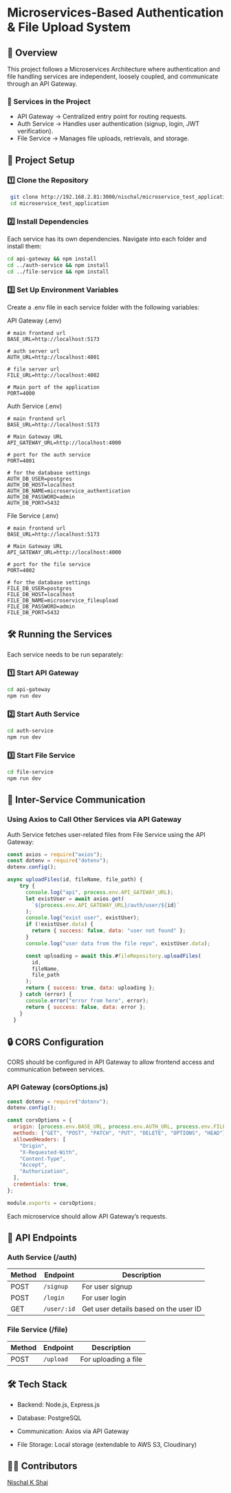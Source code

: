 # Microservices-Based Authentication & File Upload System

## 📌 Overview

This project follows a Microservices Architecture where authentication and file handling services are independent, loosely coupled, and communicate through an API Gateway.

### 📂 Services in the Project

* API Gateway → Centralized entry point for routing requests.
* Auth Service → Handles user authentication (signup, login, JWT verification).
* File Service → Manages file uploads, retrievals, and storage.

## 🚀 Project Setup

### 1️⃣ Clone the Repository

``` bash
 git clone http://192.168.2.81:3000/nischal/microservice_test_application.git
 cd microservice_test_application
```

### 2️⃣ Install Dependencies

Each service has its own dependencies. Navigate into each folder and install them:

```bash
cd api-gateway && npm install
cd ../auth-service && npm install
cd ../file-service && npm install
```

### 3️⃣ Set Up Environment Variables

Create a .env file in each service folder with the following variables:

API Gateway (.env)

```.env
# main frontend url
BASE_URL=http://localhost:5173

# auth server url
AUTH_URL=http://localhost:4001

# file server url
FILE_URL=http://localhost:4002

# Main port of the application
PORT=4000
```

Auth Service (.env)

```.env
# main frontend url
BASE_URL=http://localhost:5173

# Main Gateway URL
API_GATEWAY_URL=http://localhost:4000

# port for the auth service
PORT=4001

# for the database settings
AUTH_DB_USER=postgres
AUTH_DB_HOST=localhost
AUTH_DB_NAME=microservice_authentication
AUTH_DB_PASSWORD=admin
AUTH_DB_PORT=5432
```

File Service (.env)

```.env
# main frontend url
BASE_URL=http://localhost:5173

# Main Gateway URL
API_GATEWAY_URL=http://localhost:4000

# port for the file service
PORT=4002

# for the database settings
FILE_DB_USER=postgres
FILE_DB_HOST=localhost
FILE_DB_NAME=microservice_fileupload
FILE_DB_PASSWORD=admin
FILE_DB_PORT=5432
```

## 🛠 Running the Services

Each service needs to be run separately:

### 1️⃣ Start API Gateway

```bash
cd api-gateway
npm run dev
```

### 2️⃣ Start Auth Service

```bash
cd auth-service
npm run dev
```

### 3️⃣ Start File Service

```bash
cd file-service
npm run dev
```

## 📡 Inter-Service Communication

### Using Axios to Call Other Services via API Gateway

Auth Service fetches user-related files from File Service using the API Gateway:

```javascript
const axios = require("axios");
const dotenv = require("dotenv");
dotenv.config();

async uploadFiles(id, fileName, file_path) {
    try {
      console.log("api", process.env.API_GATEWAY_URL);
      let existUser = await axios.get(
        `${process.env.API_GATEWAY_URL}/auth/user/${id}`
      );
      console.log("exist user", existUser);
      if (!existUser.data) {
        return { success: false, data: "user not found" };
      }
      console.log("user data from the file repo", existUser.data);

      const uploading = await this.#fileRepository.uploadFiles(
        id,
        fileName,
        file_path
      );
      return { success: true, data: uploading };
    } catch (error) {
      console.error("error from here", error);
      return { success: false, data: error };
    }
  }
  ```

## 🔒 CORS Configuration

CORS should be configured in API Gateway to allow frontend access and communication between services.

### API Gateway (corsOptions.js)

```javascript
const dotenv = require("dotenv");
dotenv.config();

const corsOptions = {
  origin: [process.env.BASE_URL, process.env.AUTH_URL, process.env.FILE_URL],
  methods: ["GET", "POST", "PATCH", "PUT", "DELETE", "OPTIONS", "HEAD"],
  allowedHeaders: [
    "Origin",
    "X-Requested-With",
    "Content-Type",
    "Accept",
    "Authorization",
  ],
  credentials: true,
};

module.exports = corsOptions;
```

Each microservice should allow API Gateway’s requests.

## 📌 API Endpoints

### **Auth Service (/auth)**

| Method | Endpoint     | Description                              |
|--------|------------|------------------------------------------|
| POST   | `/signup`   | For user signup                        |
| POST   | `/login`    | For user login                         |
| GET    | `/user/:id` | Get user details based on the user ID  |

### **File Service (/file)**

| Method | Endpoint  | Description          |
|--------|----------|----------------------|
| POST   | `/upload` | For uploading a file |

## 🛠 Tech Stack

* Backend: Node.js, Express.js

* Database: PostgreSQL

* Communication: Axios via API Gateway

* File Storage: Local storage (extendable to AWS S3, Cloudinary)

## 👨‍💻 Contributors

[Nischal K Shaj](https://github.com/NischalKShaj)
